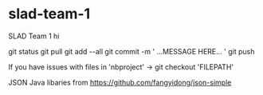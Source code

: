 # slad-team-1
SLAD Team 1
hi

git status
git pull
git add --all
git commit -m ' ...MESSAGE HERE... '
git push

If you have issues with files in 'nbproject' -> git checkout 'FILEPATH'

JSON Java libaries from https://github.com/fangyidong/json-simple
